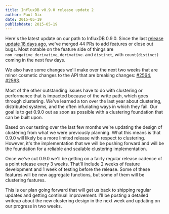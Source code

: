 ```yaml
---
title: InfluxDB v0.9.0 release update 2
author: Paul Dix
date: 2015-05-19
publishdate: 2015-05-19
---
```


Here's the latest update on our path to InfluxDB 0.9.0. Since the last [release update 18 days ago](/blog/2015/04/01/InfluxDB-v0_9_0-release-update.html), we've merged 44 PRs to add features or close out bugs. Most notable on the feature side of things are `non_negative_derivative`, `derivative`. and `distinct`, with `count(distinct)` coming in the next few days.

We also have some changes we'll make over the next two weeks that are minor cosmetic changes to the API that are breaking changes: [#2564](https://github.com/influxdb/influxdb/issues/2564), [#2563](https://github.com/influxdb/influxdb/issues/2563).

Most of the other outstanding issues have to do with clustering or performance that is impacted because of the write path, which goes through clustering. We've learned a ton over the last year about clustering, distributed systems, and the often infuriating ways in which they fail. Our goal is to get 0.9.0 out as soon as possible with a clustering foundation that can be built upon.

Based on our testing over the last few months we're updating the design of clustering from what we were previously planning. What this means is that 0.9.0 will likely be a more limited release with respect to clustering. However, it's the implementation that we will be pushing forward and will be the foundation for a reliable and scalable clustering implementation.

Once we've cut 0.9.0 we'll be getting on a fairly regular release cadence of a point release every 3 weeks. That'll include 2 weeks of feature development and 1 week of testing before the release. Some of these features will be new aggregate functions, but some of them will be clustering features.

This is our plan going forward that will get us back to shipping regular updates and getting continual improvement. I'll be posting a detailed writeup about the new clustering design in the next week and updating on our progress in two weeks.